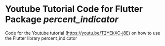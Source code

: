 # Youtube Tutorial Code for Flutter Package *percent_indicator*
Code for the Youtube tutorial (https://youtu.be/T2YEkXC-j8E) on how to use the Flutter library percent_indicator
